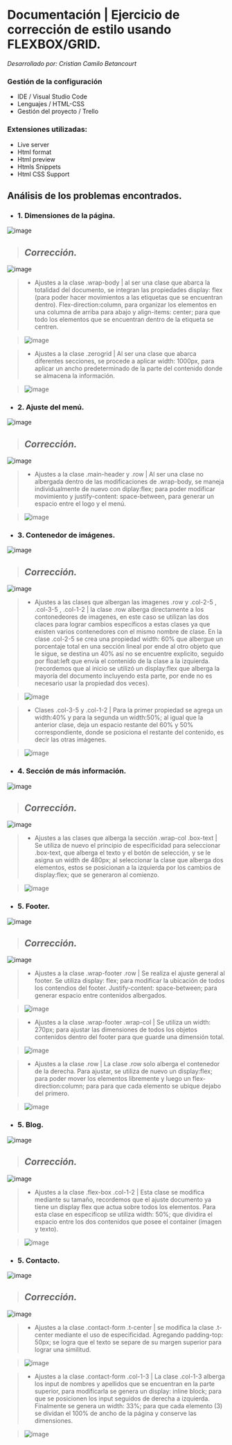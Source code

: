 # Documentación | Ejercicio de corrección de estilo usando FLEXBOX/GRID.
*Desarrollado por: Cristian Camilo Betancourt* 

### Gestión de la configuración 

  * IDE / Visual Studio Code 
  * Lenguajes / HTML-CSS
  * Gestión del proyecto / Trello 

### Extensiones utilizadas:
  * Live server
  * Html format
  * Html preview
  * Htmls Snippets
  * Html CSS Support

## Análisis de los problemas encontrados.


* ### 1. Dimensiones de la página. 

![image](https://user-images.githubusercontent.com/108433878/195932504-d780b411-c7f8-453e-9393-b912a02192bd.png)

> ## *Corrección.*
![image](https://user-images.githubusercontent.com/108433878/195933286-95ff84b7-f224-41ee-bc4b-bbd78a2aedf9.png)


  > *  Ajustes a la clase .wrap-body | al ser una clase que abarca la totalidad del documento, se integran las propiedades display: flex (para poder hacer movimientos a las etiquetas que se encuentran dentro). Flex-direction:column, para organizar los elementos en una columna de arriba para abajo y align-items: center; para que todo los elementos que se encuentran dentro de la etiqueta se centren. 

  > ![image](https://user-images.githubusercontent.com/108433878/195933677-c0d277b2-e3ae-4a30-ac48-75038b07f1fa.png)

  > * Ajustes a la clase .zerogrid | Al ser una clase que abarca diferentes secciones, se procede a aplicar width: 1000px, para aplicar un ancho predeterminado de la parte del contenido donde se almacena la información. 

  > ![image](https://user-images.githubusercontent.com/108433878/195935548-186f9e4c-e400-4910-8434-8c31839f686f.png)




* ### 2. Ajuste del menú. 

![image](https://user-images.githubusercontent.com/108433878/195937560-bd211331-3ecd-4182-9f91-9a75b6c2ea19.png)

> ## *Corrección.*
![image](https://user-images.githubusercontent.com/108433878/195937664-844c595a-1b7f-4442-a52d-ac1dab2f7850.png)

  > * Ajustes a la clase .main-header y .row | Al ser una clase no albergada dentro de las modificaciones de .wrap-body, se maneja individualmente de nuevo con diplay:flex; para poder modificar movimiento y justify-content: space-between, para generar un espacio entre el logo y el menú.  

  >  ![image](https://user-images.githubusercontent.com/108433878/195938053-a7bbe797-1d80-4440-9ecf-f9404215bbc1.png)



* ### 3. Contenedor de imágenes.

![image](https://user-images.githubusercontent.com/108433878/195936637-7691cf1a-07f4-444b-85ad-27d6e2d24b1a.png)

 > ## *Corrección.*
 ![image](https://user-images.githubusercontent.com/108433878/195937230-814d8a68-9d68-4caa-91f6-409897bc72d5.png)

  > *  Ajustes a las clases que albergan las imagenes  .row y .col-2-5 , .col-3-5 , .col-1-2  | la clase .row alberga directamente a los contonedeores de imagenes, en este caso se utilizan las dos claces para lograr cambios específicos a estas clases ya que existen varios contenedores con el mismo nombre de clase. En la clase .col-2-5 se crea una propiedad width: 60% que albergue un porcentaje total en una sección lineal por ende al otro objeto que le sigue, se destina un 40% así no se encuentre explicito, seguido por float:left que envía el contenido de la clase a la izquierda.(recordemos que al inicio se utilizó un display:flex que alberga la mayoría del documento incluyendo esta parte, por ende no es necesario usar la propiedad dos veces).

  >  ![image](https://user-images.githubusercontent.com/108433878/195939255-a3b59b77-dd3b-4096-9d43-02aef893361a.png)

  > * Clases .col-3-5 y .col-1-2 | Para la primer propiedad se agrega un width:40% y para la segunda un width:50%; al igual que la anterior clase, deja un espacio restante del 60% y 50% correspondiente, donde se posiciona el restante del contenido, es decir las otras imágenes.

  >  ![image](https://user-images.githubusercontent.com/108433878/195939829-5ed41e5f-d823-4986-a3ef-1701c8658095.png)




* ### 4. Sección de más información. 

![image](https://user-images.githubusercontent.com/108433878/195940613-051d1b87-013e-417f-b3f1-aad0929fd817.png)

 > ## *Corrección.*
 ![image](https://user-images.githubusercontent.com/108433878/195940679-dc8c5963-d89f-4a91-9d76-6808bb7a6310.png)
 
   > *  Ajustes a las clases que alberga la sección  .wrap-col .box-text | Se utiliza de nuevo el principio de especificidad para seleccionar .box-text, que alberga el texto y el botón de selección, y se le asigna un width de 480px; al seleccionar la clase que alberga dos elementos, estos se posicionan a la izquierda por los cambios de display:flex; que se generaron al comienzo. 

   > ![image](https://user-images.githubusercontent.com/108433878/195941212-004045f2-7f20-443d-b22e-e83ca073c0f6.png)


* ### 5. Footer. 
![image](https://user-images.githubusercontent.com/108433878/195946191-e2243eb1-22f3-43d1-861b-c61b19860dd2.png)

 > ## *Corrección.*
 ![image](https://user-images.githubusercontent.com/108433878/195946270-34911063-b829-4221-aeec-0a8a117e8793.png)

  > * Ajustes a la clase .wrap-footer .row | Se realiza el ajuste general al footer. Se utiliza display: flex; para modificar la ubicación de todos los contendios del footer. Justify-content: space-between; para generar espacio entre contenidos albergados. 

  > ![image](https://user-images.githubusercontent.com/108433878/195946761-6287ff9f-5615-4821-a800-0e5b202460dd.png)

  > * Ajustes a la clase .wrap-footer .wrap-col | Se utiliza un width: 270px; para ajustar las dimensiones de todos los objetos contenidos dentro del footer para que guarde una dimensión total. 

  > ![image](https://user-images.githubusercontent.com/108433878/195947124-193847f1-87f7-4028-a317-0c08509908f2.png)

  > * Ajustes a la clase .row | La clase .row solo alberga el contenedor de la derecha. Para ajustar, se utiliza de nuevo un display:flex; para poder mover los elementos libremente y luego un flex-direction:column; para para que cada elemento se ubique dejabo del primero. 

  > ![image](https://user-images.githubusercontent.com/108433878/195947439-859342ef-95f4-448b-9ab9-9ac37f9af5c8.png)


* ### 5. Blog.
![image](https://user-images.githubusercontent.com/108433878/195947733-81437f5c-b7e7-4c5b-a371-b36bcd3ff726.png)

> ## *Corrección.*
![image](https://user-images.githubusercontent.com/108433878/195947796-ce5641d2-ef23-44ca-bdeb-4ce4410d1070.png)

  > * Ajustes a la clase .flex-box .col-1-2 | Esta clase se modifica mediante su tamaño, recordemos que el ajuste documento ya tiene un display flex que actua sobre todos los elementos. Para esta clase en especificop se utiliza width: 50%; que dividira el espacio entre los dos contenidos que posee el container (imagen y texto). 

  > ![image](https://user-images.githubusercontent.com/108433878/195948148-64ec1ef4-23ff-4589-ae6e-a404263954d0.png)


* ### 5. Contacto.
![image](https://user-images.githubusercontent.com/108433878/195948234-10b0b744-33a2-4d12-925a-9ffe77ed584d.png)

> ## *Corrección.*
![image](https://user-images.githubusercontent.com/108433878/195948298-28c1b589-6531-49e9-9d40-3bfbf8177695.png)

  > * Ajustes a la clase .contact-form .t-center | se modifica la clase .t-center mediante el uso de especificidad. Agregando padding-top: 50px; se logra que el texto se separe de su margen superior para lograr una similitud.  

  > ![image](https://user-images.githubusercontent.com/108433878/195948698-55aba12f-a7f3-4ecc-81fe-ca9d811863ab.png)

  > * Ajustes a la clase .contact-form .col-1-3 | La clase .col-1-3 alberga los input de nombres y apellidos que se encuentran en la parte superior, para modificarla se genera un display: inline block; para que se posicionen los input seguidos de derecha a izquierda. Finalmente se genera un width: 33%; para que cada elemento (3) se dividan el 100% de ancho de la página y conserve las dimensiones. 

  > ![image](https://user-images.githubusercontent.com/108433878/195949026-01d88df3-05bf-49b7-b01e-e98275781af5.png)










